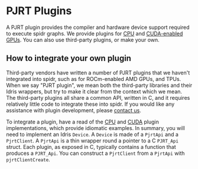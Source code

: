 # PJRT Plugins

A PJRT plugin provides the compiler and hardware device support required to execute spidr graphs. We provide plugins for [CPU](xla-cpu/README.md) and [CUDA-enabled GPUs](xla-cuda/README.md). You can also use third-party plugins, or make your own.

## How to integrate your own plugin

Third-party vendors have written a number of PJRT plugins that we haven't integrated into spidr, such as for ROCm-enabled AMD GPUs, and TPUs. When we say "PJRT plugin", we mean both the third-party libraries and their Idris wrappers, but try to make it clear from the context which we mean. The third-party plugins all share a common API, written in C, and it requires relatively little code to integrate these into spidr. If you would like any assistance with plugin development, please [contact us](../README.md#contact).

To integrate a plugin, have a read of the [CPU](xla-cpu) and [CUDA](xla-cuda) plugin implementations, which provide idiomatic examples. In summary, you will need to implement an Idris `Device`. A `Device` is made of a `PjrtApi` and a `PjrtClient`. A `PjrtApi` is a thin wrapper round a pointer to a C `PJRT_Api` struct. Each plugin, as exposed in C, typically contains a function that produces a `PJRT_Api`. You can construct a `PjrtClient` from a `PjrtApi` with `pjrtClientCreate`.
